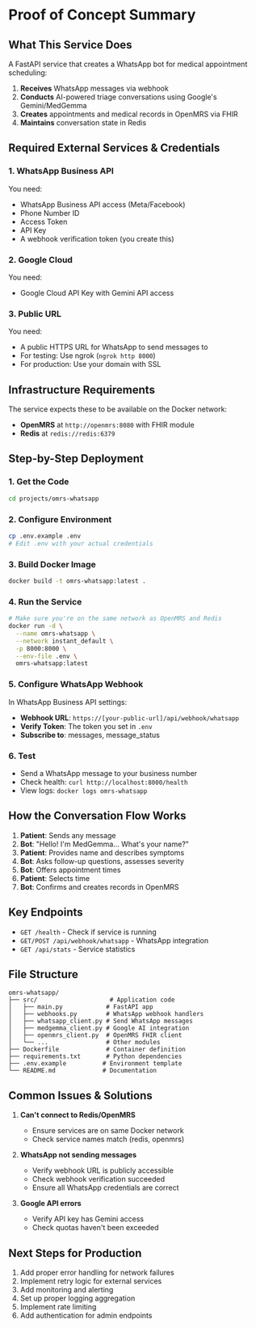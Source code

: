 # Proof of Concept Summary

## What This Service Does

A FastAPI service that creates a WhatsApp bot for medical appointment scheduling:
1. **Receives** WhatsApp messages via webhook
2. **Conducts** AI-powered triage conversations using Google's Gemini/MedGemma
3. **Creates** appointments and medical records in OpenMRS via FHIR
4. **Maintains** conversation state in Redis

## Required External Services & Credentials

### 1. WhatsApp Business API
You need:
- WhatsApp Business API access (Meta/Facebook)
- Phone Number ID
- Access Token  
- API Key
- A webhook verification token (you create this)

### 2. Google Cloud
You need:
- Google Cloud API Key with Gemini API access

### 3. Public URL
You need:
- A public HTTPS URL for WhatsApp to send messages to
- For testing: Use ngrok (`ngrok http 8000`)
- For production: Use your domain with SSL

## Infrastructure Requirements

The service expects these to be available on the Docker network:
- **OpenMRS** at `http://openmrs:8080` with FHIR module
- **Redis** at `redis://redis:6379`

## Step-by-Step Deployment

### 1. Get the Code
```bash
cd projects/omrs-whatsapp
```

### 2. Configure Environment
```bash
cp .env.example .env
# Edit .env with your actual credentials
```

### 3. Build Docker Image
```bash
docker build -t omrs-whatsapp:latest .
```

### 4. Run the Service
```bash
# Make sure you're on the same network as OpenMRS and Redis
docker run -d \
  --name omrs-whatsapp \
  --network instant_default \
  -p 8000:8000 \
  --env-file .env \
  omrs-whatsapp:latest
```

### 5. Configure WhatsApp Webhook
In WhatsApp Business API settings:
- **Webhook URL**: `https://[your-public-url]/api/webhook/whatsapp`
- **Verify Token**: The token you set in `.env`
- **Subscribe to**: messages, message_status

### 6. Test
- Send a WhatsApp message to your business number
- Check health: `curl http://localhost:8000/health`
- View logs: `docker logs omrs-whatsapp`

## How the Conversation Flow Works

1. **Patient**: Sends any message
2. **Bot**: "Hello! I'm MedGemma... What's your name?"
3. **Patient**: Provides name and describes symptoms
4. **Bot**: Asks follow-up questions, assesses severity
5. **Bot**: Offers appointment times
6. **Patient**: Selects time
7. **Bot**: Confirms and creates records in OpenMRS

## Key Endpoints

- `GET /health` - Check if service is running
- `GET/POST /api/webhook/whatsapp` - WhatsApp integration
- `GET /api/stats` - Service statistics

## File Structure

```
omrs-whatsapp/
├── src/                    # Application code
│   ├── main.py            # FastAPI app
│   ├── webhooks.py        # WhatsApp webhook handlers
│   ├── whatsapp_client.py # Send WhatsApp messages
│   ├── medgemma_client.py # Google AI integration
│   ├── openmrs_client.py  # OpenMRS FHIR client
│   └── ...                # Other modules
├── Dockerfile             # Container definition
├── requirements.txt       # Python dependencies
├── .env.example          # Environment template
└── README.md             # Documentation
```

## Common Issues & Solutions

1. **Can't connect to Redis/OpenMRS**
   - Ensure services are on same Docker network
   - Check service names match (redis, openmrs)

2. **WhatsApp not sending messages**
   - Verify webhook URL is publicly accessible
   - Check webhook verification succeeded
   - Ensure all WhatsApp credentials are correct

3. **Google API errors**
   - Verify API key has Gemini access
   - Check quotas haven't been exceeded

## Next Steps for Production

1. Add proper error handling for network failures
2. Implement retry logic for external services
3. Add monitoring and alerting
4. Set up proper logging aggregation
5. Implement rate limiting
6. Add authentication for admin endpoints